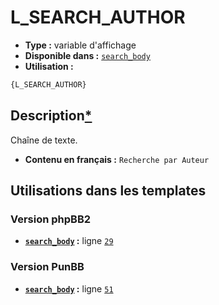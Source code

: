 # L_SEARCH_AUTHOR
* __Type :__ variable d'affichage
* __Disponible dans :__ [`search_body`](../tpl/var/search_body.md#readme)
* __Utilisation :__

```html
{L_SEARCH_AUTHOR}
```

## Description[*](https://fa-tvars.appspot.com/var/L_SEARCH_AUTHOR)
Chaîne de texte.

* __Contenu en français :__ `Recherche par Auteur`

## Utilisations dans les templates

### Version phpBB2
* __[`search_body`](../tpl/var/search_body.md#readme) :__ ligne [`29`](../tpl/src/subsilver/search_body.tpl#L29)

### Version PunBB
* __[`search_body`](../tpl/var/search_body.md#readme) :__ ligne [`51`](../tpl/src/punbb/search_body.tpl#L51)